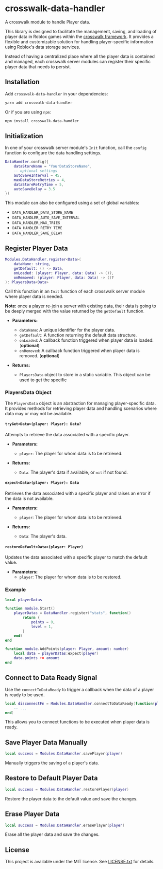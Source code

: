 # crosswalk-data-handler

A crosswalk module to handle Player data.

This library is designed to facilitate the management, saving, and loading of player data in Roblox games within the [crosswalk framework](https://crosswalk.seaofvoices.ca/). It provides a flexible and customizable solution for handling player-specific information using Roblox's data storage services.

Instead of having a centralized place where all the player data is contained and managed, each crosswalk server modules can register their specific player data that needs to persist.

## Installation

Add `crosswalk-data-handler` in your dependencies:

```bash
yarn add crosswalk-data-handler
```

Or if you are using `npm`:

```bash
npm install crosswalk-data-handler
```

## Initialization

In one of your crosswalk server module's `Init` function, call the `config` function to configure the data handling settings.

```lua
DataHandler.config({
    dataStoreName = "YourDataStoreName",
    -- optional settings
    autoSaveInterval = 45,
    maxDataStoreRetries = 4,
    dataStoreRetryTime = 5,
    autoSaveDelay = 3.5
})
```

This module can also be configured using a set of global variables:

- `DATA_HANDLER_DATA_STORE_NAME`
- `DATA_HANDLER_AUTO_SAVE_INTERVAL`
- `DATA_HANDLER_MAX_TRIES`
- `DATA_HANDLER_RETRY_TIME`
- `DATA_HANDLER_SAVE_DELAY`

## Register Player Data

```lua
Modules.DataHandler.register<Data>(
    dataName: string,
    getDefault: () -> Data,
    onLoaded: (player: Player, data: Data) -> ()?,
    onRemoved: (player: Player, data: Data) -> ()?
): PlayersData<Data>
```

Call this function in an `Init` function of each crosswalk server module where player data is needed.

**Note:** once a player re-join a server with existing data, their data is going to be deeply merged with the value returned by the `getDefault` function.

- **Parameters:**

  - `dataName`: A unique identifier for the player data.
  - `getDefault`: A function returning the default data structure.
  - `onLoaded`: A callback function triggered when player data is loaded. (**optional**)
  - `onRemoved`: A callback function triggered when player data is removed. (**optional**)

- **Returns:**
  - `PlayersData` object to store in a static variable. This object can be used to get the specific

### PlayersData Object

The `PlayersData` object is an abstraction for managing player-specific data. It provides methods for retrieving player data and handling scenarios where data may or may not be available.

#### `tryGet<Data>(player: Player): Data?`

Attempts to retrieve the data associated with a specific player.

- **Parameters:**

  - `player`: The player for whom data is to be retrieved.

- **Returns:**
  - `Data`: The player's data if available, or `nil` if not found.

#### `expect<Data>(player: Player): Data`

Retrieves the data associated with a specific player and raises an error if the data is not available.

- **Parameters:**

  - `player`: The player for whom data is to be retrieved.

- **Returns:**
  - `Data`: The player's data.

#### `restoreDefault<Data>(player: Player)`

Updates the data associated with a specific player to match the default value.

- **Parameters:**
  - `player`: The player for whom data is to be restored.

### Example

```lua
local playerDatas

function module.Start()
    playerDatas = DataHandler.register("stats", function()
        return {
            points = 0,
            level = 1,
        }
    end)
end

function module.AddPoints(player: Player, amount: number)
    local data = playerDatas:expect(player)
    data.points += amount
end
```

## Connect to Data Ready Signal

Use the `connectToDataReady` to trigger a callback when the data of a player is ready to be used.

```lua
local disconnectFn = Modules.DataHandler.connectToDataReady(function(player: Player)
    -- ...
end)
```

This allows you to connect functions to be executed when player data is ready.

## Save Player Data Manually

```lua
local success = Modules.DataHandler.savePlayer(player)
```

Manually triggers the saving of a player's data.

## Restore to Default Player Data

```lua
local success = Modules.DataHandler.restorePlayer(player)
```

Restore the player data to the default value and save the changes.

## Erase Player Data

```lua
local success = Modules.DataHandler.erasePlayer(player)
```

Erase all the player data and save the changes.

## License

This project is available under the MIT license. See [LICENSE.txt](LICENSE.txt) for details.
